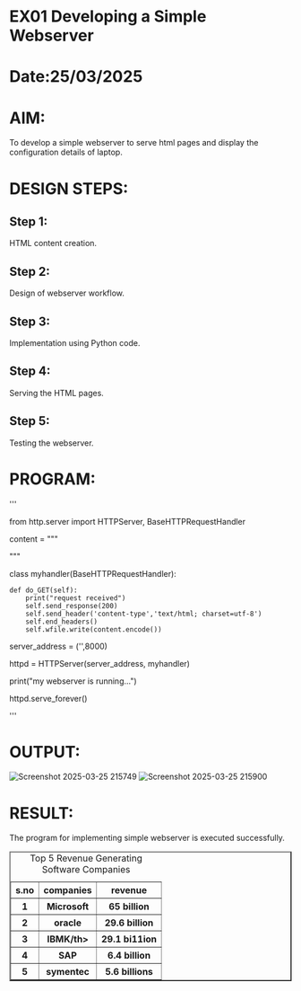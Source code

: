 # EX01 Developing a Simple Webserver

# Date:25/03/2025
# AIM:
To develop a simple webserver to serve html pages and display the configuration details of laptop.

# DESIGN STEPS:
## Step 1:
HTML content creation.

## Step 2:
Design of webserver workflow.

## Step 3:
Implementation using Python code.

## Step 4:
Serving the HTML pages.

## Step 5:
Testing the webserver.

# PROGRAM:
'''

from http.server import HTTPServer, BaseHTTPRequestHandler

content = """
<html>    
<title>Top Software Industries</title>
<body>
<table border="2"cellspacing="10"cellpadding="6">
<caption>Top 5 Revenue Generating Software Companies </caption>
<tr>
<th>s.no</th>
<th>companies</th>
<th>revenue</th>
</tr>
<tr>
<th>1</th>
<th>Microsoft</th>
<th>65 billion</th>
</tr>
<tr>
<th>2</th>
<th>oracle</th>
<th>29.6 billion</th>
</tr>
<tr>
<th>3</th>
<th>IBMK/th>
<th>29.1 bi11ion</th>
</tr>
<tr>
<th>4</th>
<th>SAP</th>
<th>6.4 billion</th>
</tr>
<tr>
<th>5</th>
<th>symentec</th>
<th>5.6 billions</th>
</tr>
</body>
</html>
"""
    
class myhandler(BaseHTTPRequestHandler):
    
    def do_GET(self):
        print("request received")
        self.send_response(200)
        self.send_header('content-type','text/html; charset=utf-8')
        self.end_headers()
        self.wfile.write(content.encode())
        
server_address = ('',8000)

httpd = HTTPServer(server_address, myhandler)

print("my webserver is running...")

httpd.serve_forever()

'''
    
# OUTPUT:
![Screenshot 2025-03-25 215749](https://github.com/user-attachments/assets/33a764f2-e813-4140-8d40-a6d9869b9cbc)
![Screenshot 2025-03-25 215900](https://github.com/user-attachments/assets/d415e224-b5f4-40a4-b1dd-adfc78c8c0b2)

# RESULT:
The program for implementing simple webserver is executed successfully.
